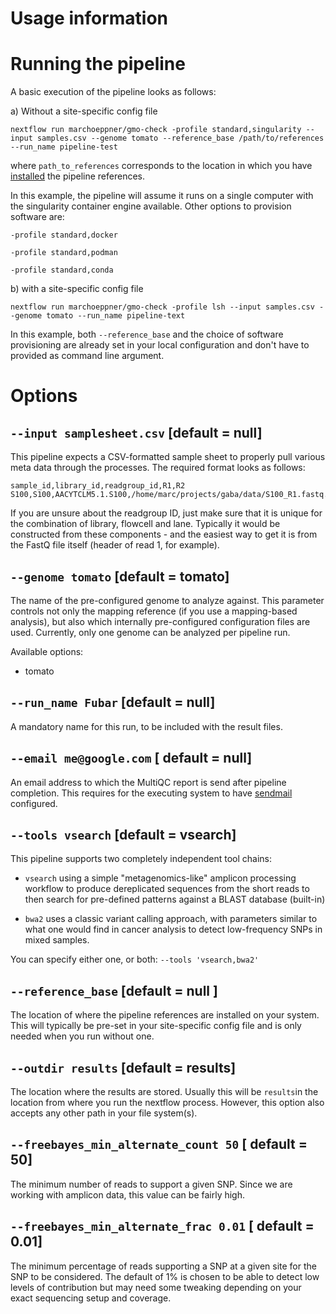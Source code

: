 # Usage information

# Running the pipeline

A basic execution of the pipeline looks as follows:

a) Without a site-specific config file

```
nextflow run marchoeppner/gmo-check -profile standard,singularity --input samples.csv --genome tomato --reference_base /path/to/references --run_name pipeline-test
```
where `path_to_references` corresponds to the location in which you have [installed](installation.md) the pipeline references. 

In this example, the pipeline will assume it runs on a single computer with the singularity container engine available. Other options to provision software are:

`-profile standard,docker` 

`-profile standard,podman` 

`-profile standard,conda` 

b) with a site-specific config file

```
nextflow run marchoeppner/gmo-check -profile lsh --input samples.csv --genome tomato --run_name pipeline-text
```

In this example, both `--reference_base` and the choice of software provisioning are already set in your local configuration and don't have to provided as command line argument. 

# Options

## `--input samplesheet.csv` [default = null]

This pipeline expects a CSV-formatted sample sheet to properly pull various meta data through the processes. The required format looks as follows:

```
sample_id,library_id,readgroup_id,R1,R2
S100,S100,AACYTCLM5.1.S100,/home/marc/projects/gaba/data/S100_R1.fastq.gz,/home/marc/projects/gaba/data/S100_R2.fastq.gz
```

If you are unsure about the readgroup ID, just make sure that it is unique for the combination of library, flowcell and lane. Typically it would be constructed from these components - and the easiest way to get it is from the FastQ file itself (header of read 1, for example).

## `--genome tomato` [default = tomato]

The name of the pre-configured genome to analyze against. This parameter controls not only the mapping reference (if you use a mapping-based analysis), but also which internally pre-configured configuration files are used. Currently, only one genome can be analyzed per pipeline run. 

Available options:

- tomato

## `--run_name Fubar` [default = null]

A mandatory name for this run, to be included with the result files. 

## `--email me@google.com` [ default = null]

An email address to which the MultiQC report is send after pipeline completion. This requires for the executing system to have [sendmail](https://rimuhosting.com/support/settingupemail.jsp?mta=sendmail) configured. 

## `--tools vsearch` [default = vsearch]

This pipeline supports two completely independent tool chains:

- `vsearch` using a simple "metagenomics-like" amplicon processing workflow to produce dereplicated sequences from the short reads to then search for pre-defined patterns against a BLAST database (built-in)

- `bwa2` uses a classic variant calling approach, with parameters similar to what one would find in cancer analysis to detect low-frequency SNPs in mixed samples. 

You can specify either one, or both: `--tools 'vsearch,bwa2'` 

## `--reference_base` [default = null ]

The location of where the pipeline references are installed on your system. This will typically be pre-set in your site-specific config file and is only needed when you run without one. 

## `--outdir results` [default = results]

The location where the results are stored. Usually this will be `results`in the location from where you run the nextflow process. However, this option also accepts any other path in your file system(s). 

## `--freebayes_min_alternate_count 50` [ default = 50]
The minimum number of reads to support a given SNP. Since we are working with amplicon data, this value can be fairly high. 

## `--freebayes_min_alternate_frac 0.01` [ default = 0.01]
The minimum percentage of reads supporting a SNP at a given site for the SNP to be considered. The default of 1% is chosen to be able to detect low levels of contribution but may need some tweaking depending on your exact sequencing setup and coverage. 